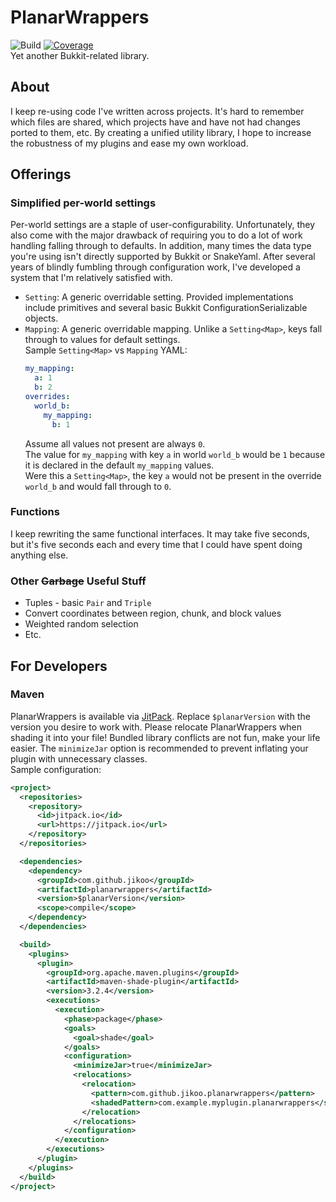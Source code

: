 # PlanarWrappers

![Build](https://github.com/Jikoo/PlanarWrappers/workflows/Build/badge.svg)
[![Coverage](https://sonarcloud.io/api/project_badges/measure?project=Jikoo_PlanarWrappers&metric=coverage)](https://sonarcloud.io/dashboard?id=Jikoo_PlanarWrappers)  
Yet another Bukkit-related library.

## About

I keep re-using code I've written across projects. It's hard to remember which files are shared,
which projects have and have not had changes ported to them, etc. By creating a unified utility
library, I hope to increase the robustness of my plugins and ease my own workload.

## Offerings

### Simplified per-world settings

Per-world settings are a staple of user-configurability. Unfortunately, they also come with the
major drawback of requiring you to do a lot of work handling falling through to defaults. In
addition, many times the data type you're using isn't directly supported by Bukkit or SnakeYaml.
After several years of blindly fumbling through configuration work, I've developed a system that I'm
relatively satisfied with.

* `Setting`: A generic overridable setting. Provided implementations include primitives and several
  basic Bukkit ConfigurationSerializable objects.
* `Mapping`: A generic overridable mapping. Unlike a `Setting<Map>`, keys fall through to values for
  default settings.  
  Sample `Setting<Map>` vs `Mapping` YAML:
  ```yaml
  my_mapping:
    a: 1
    b: 2
  overrides:
    world_b:
      my_mapping:
        b: 1
  ```
  Assume all values not present are always `0`.  
  The value for `my_mapping` with key `a` in world `world_b` would be `1` because it is declared in
  the default `my_mapping` values.  
  Were this a `Setting<Map>`, the key `a` would not be present in the override `world_b` and would
  fall through to `0`.

### Functions

I keep rewriting the same functional interfaces. It may take five seconds, but it's five seconds
each and every time that I could have spent doing anything else.

### Other ~~Garbage~~ Useful Stuff

* Tuples - basic `Pair` and `Triple`
* Convert coordinates between region, chunk, and block values
* Weighted random selection
* Etc.

## For Developers

### Maven

PlanarWrappers is available via [JitPack](https://jitpack.io). Replace `$planarVersion` with the
version you desire to work with. Please relocate PlanarWrappers when shading it into your file!
Bundled library conflicts are not fun, make your life easier. The `minimizeJar` option is
recommended to prevent inflating your plugin with unnecessary classes.  
Sample configuration:

```xml
<project>
  <repositories>
    <repository>
      <id>jitpack.io</id>
      <url>https://jitpack.io</url>
    </repository>
  </repositories>

  <dependencies>
    <dependency>
      <groupId>com.github.jikoo</groupId>
      <artifactId>planarwrappers</artifactId>
      <version>$planarVersion</version>
      <scope>compile</scope>
    </dependency>
  </dependencies>

  <build>
    <plugins>
      <plugin>
        <groupId>org.apache.maven.plugins</groupId>
        <artifactId>maven-shade-plugin</artifactId>
        <version>3.2.4</version>
        <executions>
          <execution>
            <phase>package</phase>
            <goals>
              <goal>shade</goal>
            </goals>
            <configuration>
              <minimizeJar>true</minimizeJar>
              <relocations>
                <relocation>
                  <pattern>com.github.jikoo.planarwrappers</pattern>
                  <shadedPattern>com.example.myplugin.planarwrappers</shadedPattern>
                </relocation>
              </relocations>
            </configuration>
          </execution>
        </executions>
      </plugin>
    </plugins>
  </build>
</project>
```
